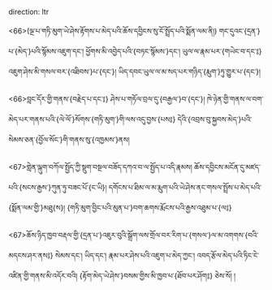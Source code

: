 direction: ltr

<66>(ལྔ་པ་གཏི་མུག་ཡེ་ཤེས་རྟོགས་པ་མེད་པའི་ཆོས་དབྱིངས་སུ་ངོ་སྤྲོད་པའི་སྨོན་ལམ་ནི།) གང་དུའང་{དྲན་}པ་{མེད་}པའི་སྙོམས་འཇུག་དང་། ཕྱོགས་མི་འབྱེད་པའི་{བཏང་སྙོམས་}དང་། ཡུལ་ལ་རྣམ་པར་{གཡེང་བ་དང་༔} འཇུག་ཤེས་མི་གསལ་བར་{འཐིབས་}པ་{དང་}། ཡིད་དབང་ཡུལ་ལ་མ་སད་པར་གཉིད་{རྨུག་}ཏུ་གྱུར་པ་{དང་}། 

<66>བླང་དོར་གྱི་གནས་{བརྗེད་པ་དང་༔} ཤེས་པ་གཏོལ་བྲལ་དུ་{བརྒྱལ་}བ་{དང་}། ཁེ་ཉེན་གྱི་གནས་ལ་བག་མེད་པར་གནས་པའི་{ལེ་ལོ་}སོགས་{གཏི་མུག་}གི་ལས་འདུ་བྱས་{པས༔} དེའི་{འབྲས་བུ་སྐྱབས་མེད་}པའི་སེམས་ཅན་{བྱོལ་སོང་}གི་གནས་སུ་{འཁྱམས་}ནས། 

<67>གླེན་ལྐུག་བཀོལ་སྤྱོད་ཀྱི་སྡུག་བསྔལ་བཟོད་དཀའ་བ་ལ་སྤྱོད་པ་འདི་རྣམས། ཆོས་དབྱིངས་མངོན་དུ་མཛད་པའི་{སངས་རྒྱས་}ཀུན་ཏུ་བཟང་པོ་{ང་ཡི}། དགོངས་པ་ཐིམ་ལ་མ་རྨུག་པའི་ཡེ་ཤེས་ནང་གསལ་སྤྲོས་པ་མེད་པའི་{སྨོན་ལམ་གྱི་}མཐུ{ས}། {གཏི་མུག་བྱིང་པའི་མུན་པ་}བག་ཆགས་རྨོངས་པའི་རྒྱས་འཐུམ་པ་{ལ༔} 

<67>ཆོས་ཉིད་ཁྱབ་བརྡལ་གྱི་{དྲན་པ་}འཇུར་བུའི་སྒྲོག་ལས་གྲོལ་བར་རིག་པ་{གསལ་}ལ་མ་འགགས་{བའི་མདངས་ཤར་ནས༔} སེམས་དང་། ཡིད་དང་། རྣམ་པར་ཤེས་པའི་འཇུག་པ་མེད་ཀྱང་། འབད་རྩོལ་མེད་པའི་ཏིང་ངེ་འཛིན་གྱི་གནས་མི་འདོར་བའི། {རྟོག་མེད་ཡེ་ཤེས་}བསམ་གྱིས་མི་ཁྱབ་པ་{ཐོབ་པར་ཤོག༔} ཅེས་སོ། །
